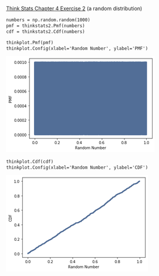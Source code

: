 [Think Stats Chapter 4 Exercise 2](http://greenteapress.com/thinkstats2/html/thinkstats2005.html#toc41) (a random distribution)

```{python}
numbers = np.random.random(1000)
pmf = thinkstats2.Pmf(numbers)
cdf = thinkstats2.Cdf(numbers)

```

```{python}
thinkplot.Pmf(pmf)
thinkplot.Config(xlabel='Random Number', ylabel='PMF')

```
![pmf](https://github.com/jonweisberg1/dsp/blob/JonWeisberg/images/pmf_random.png 'pmf')
```{python}
thinkplot.Cdf(cdf)
thinkplot.Config(xlabel='Random Number', ylabel='CDF')
```
![cdf](https://github.com/jonweisberg1/dsp/blob/JonWeisberg/images/cdf_random.png 'cdf')
